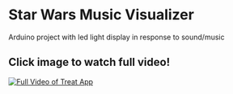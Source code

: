 # Star Wars Music Visualizer
Arduino project with led light display in response to sound/music

## Click image to watch full video! 
[![Full Video of Treat App](https://i.ibb.co/X7N8prJ/Image-from-f-i-OS.jpg)](https://www.youtube.com/watch?v=2glH7oZcOUw&feature=youtu.be)
